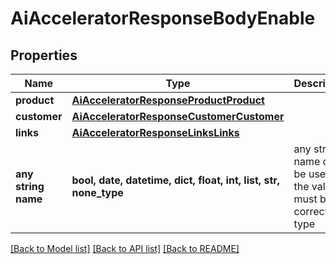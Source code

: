 # AiAcceleratorResponseBodyEnable


## Properties
Name | Type | Description | Notes
------------ | ------------- | ------------- | -------------
**product** | [**AiAcceleratorResponseProductProduct**](AiAcceleratorResponseProductProduct.md) |  | [optional] 
**customer** | [**AiAcceleratorResponseCustomerCustomer**](AiAcceleratorResponseCustomerCustomer.md) |  | [optional] 
**links** | [**AiAcceleratorResponseLinksLinks**](AiAcceleratorResponseLinksLinks.md) |  | [optional] 
**any string name** | **bool, date, datetime, dict, float, int, list, str, none_type** | any string name can be used but the value must be the correct type | [optional]

[[Back to Model list]](../README.md#documentation-for-models) [[Back to API list]](../README.md#documentation-for-api-endpoints) [[Back to README]](../README.md)


